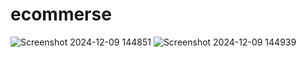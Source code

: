 # ecommerse

![Screenshot 2024-12-09 144851](https://github.com/user-attachments/assets/6ef95eab-73c5-4691-bf7f-e79547af8182)
![Screenshot 2024-12-09 144939](https://github.com/user-attachments/assets/79b9f15d-7d13-43be-a704-615193626539)
